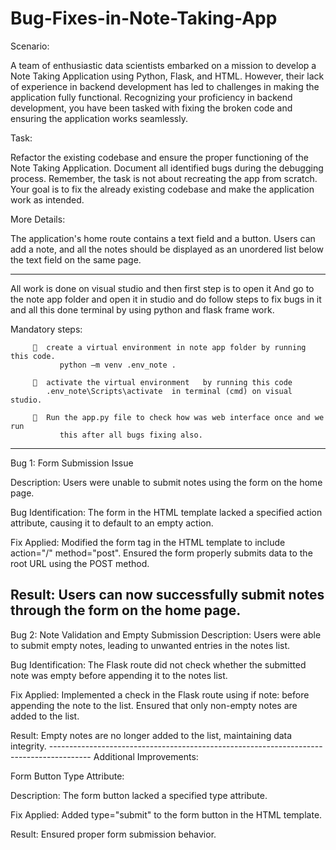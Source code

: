 # Bug-Fixes-in-Note-Taking-App

Scenario:

A team of enthusiastic data scientists embarked on a mission to develop a Note Taking Application using Python, Flask, and HTML. However, their lack of experience in backend development has led to challenges in making the application fully functional. Recognizing your proficiency in backend development, you have been tasked with fixing the broken code and ensuring the application works seamlessly.

Task:

Refactor the existing codebase and ensure the proper functioning of the Note Taking Application. Document all identified bugs during the debugging process. Remember, the task is not about recreating the app from scratch. Your goal is to fix the already existing codebase and make the application work as intended.

More Details:

The application's home route contains a text field and a button. Users can add a note, and all the notes should be displayed as an unordered list below the text field on the same page.

----------------------------------------------------------------------------------------------------------------
All work is done on visual studio and then first step is to open it
And go to the note app folder and open it in studio and do follow steps to fix bugs in it and all this done terminal by using python and flask frame work.

Mandatory steps: 

           create a virtual environment in note app folder by running this code.
               python –m venv .env_note .

           activate the virtual environment   by running this code
            .env_note\Scripts\activate  in terminal (cmd) on visual studio.       
 
           Run the app.py file to check how was web interface once and we run
               this after all bugs fixing also.
---------------------------------------------------------------------------------------------------

Bug 1: Form Submission Issue

Description:
    Users were unable to submit notes using the form on the home page.

Bug Identification:
    The form in the HTML template lacked a specified action attribute, causing it to default to  an empty action.

Fix Applied:
    Modified the form tag in the HTML template to include action="/" method="post".
     Ensured the form properly submits data to the root URL using the POST method.

Result:
     Users can now successfully submit notes through the form on the home page.
--------------------------------------------------------------------------------------------


Bug 2: Note Validation and Empty Submission
Description:
    Users were able to submit empty notes, leading to unwanted entries in the notes list.

Bug Identification:
    The Flask route did not check whether the submitted note was empty before appending it to the notes list.

Fix Applied:
    Implemented a check in the Flask route using if note: before appending the note to the list.
Ensured that only non-empty notes are added to the list.

Result:
      Empty notes are no longer added to the list, maintaining data integrity.
      ----------------------------------------------------------------------------------------
      Additional Improvements:

Form Button Type Attribute:

Description:
     The form button lacked a specified type attribute.

Fix Applied:
       Added type="submit" to the form button in the HTML template.

Result:
      Ensured proper form submission behavior.







